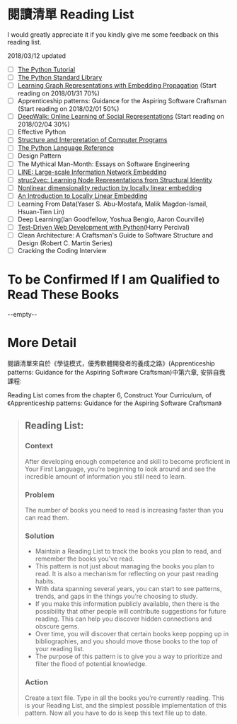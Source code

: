 # 閱讀清單 Reading List
I would greatly appreciate it if you kindly give me some feedback on this reading list.

2018/03/12 updated
- [ ] [The Python Tutorial](https://docs.python.org/3.5/tutorial/index.html)
- [ ] [The Python Standard Library](https://docs.python.org/3.5/library/index.html#library-index)
- [ ] [Learning Graph Representations with Embedding Propagation](https://arxiv.org/abs/1710.03059) (Start reading on 2018/01/31 70%)
- [ ] Apprenticeship patterns: Guidance for the Aspiring Software Craftsman (Start reading on 2018/02/01 50%)
- [ ] [DeepWalk: Online Learning of Social Representations](https://arxiv.org/abs/1403.6652) (Start reading on 2018/02/04 30%)
- [ ] Effective Python
- [ ] [Structure and Interpretation of Computer Programs](https://mitpress.mit.edu/sicp/full-text/book/book.html)
- [ ] [The Python Language Reference](https://docs.python.org/3/reference/index.html)
- [ ] Design Pattern
- [ ] The Mythical Man-Month: Essays on Software Engineering
- [ ] [LINE: Large-scale Information Network Embedding](https://arxiv.org/abs/1503.03578)
- [ ] [struc2vec: Learning Node Representations from Structural Identity](https://arxiv.org/abs/1704.03165)
- [ ] [Nonlinear dimensionality reduction by locally linear embedding](http://www.robots.ox.ac.uk/~az/lectures/ml/lle.pdf)
- [ ] [An Introduction to Locally Linear Embedding](https://cs.nyu.edu/~roweis/lle/papers/lleintro.pdf)
- [ ] Learning From Data(Yaser S. Abu-Mostafa, Malik Magdon-Ismail, Hsuan-Tien Lin)
- [ ] Deep Learning(Ian Goodfellow, Yoshua Bengio, Aaron Courville)
- [ ] [Test-Driven Web Development with Python](http://www.obeythetestinggoat.com/book/praise.harry.html)(Harry Percival)
- [ ] Clean Architecture: A Craftsman's Guide to Software Structure and Design (Robert C. Martin Series)
- [ ] Cracking the Coding Interview

# To be Confirmed If I am Qualified to Read These Books
--empty--

# More Detail
閱讀清單來自於《學徒模式，優秀軟體開發者的養成之路》(Apprenticeship patterns: Guidance for the Aspiring Software Craftsman)中第六章, 安排自我課程:

Reading List comes from the chapter 6, Construct Your Curriculum, of 《Apprenticeship patterns: Guidance for the Aspiring Software Craftsman》

> ## Reading List:
> ### Context
> After developing enough competence and skill to become proficient in Your First Language, you’re beginning to look around and see the incredible amount of information you still need to learn.
> ### Problem
> The number of books you need to read is increasing faster than you can read them.
> ### Solution
> - Maintain a Reading List to track the books you plan to read, and remember the books you’ve read.
> - This pattern is not just about managing the books you plan to read. It is also a mechanism for reflecting on your past reading habits.
> - With data spanning several years, you can start to see patterns, trends, and gaps in the things you’re choosing to study.
> - If you make this information publicly available, then there is the possibility that other people will contribute suggestions for future reading. This can help you discover hidden connections and obscure gems.
> - Over time, you will discover that certain books keep popping up in bibliographies, and you should move those books to the top of your reading list.
> - The purpose of this pattern is to give you a way to prioritize and filter the flood of potential knowledge.
> ### Action
> Create a text file. Type in all the books you’re currently reading. This is your Reading List, and the simplest possible implementation of this pattern. Now all you have to do is keep this text file up to date.
